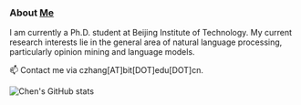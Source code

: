 ### About [Me](https://genezc.github.io)

I am currently a Ph.D. student at Beijing Institute of Technology. My current research interests lie in the general area of natural language processing, particularly opinion mining and language models.

📫 Contact me via czhang[AT]bit[DOT]edu[DOT]cn.

![Chen's GitHub stats](https://github-readme-stats.vercel.app/api?username=GeneZC&show_icons=true&theme=dracula)

